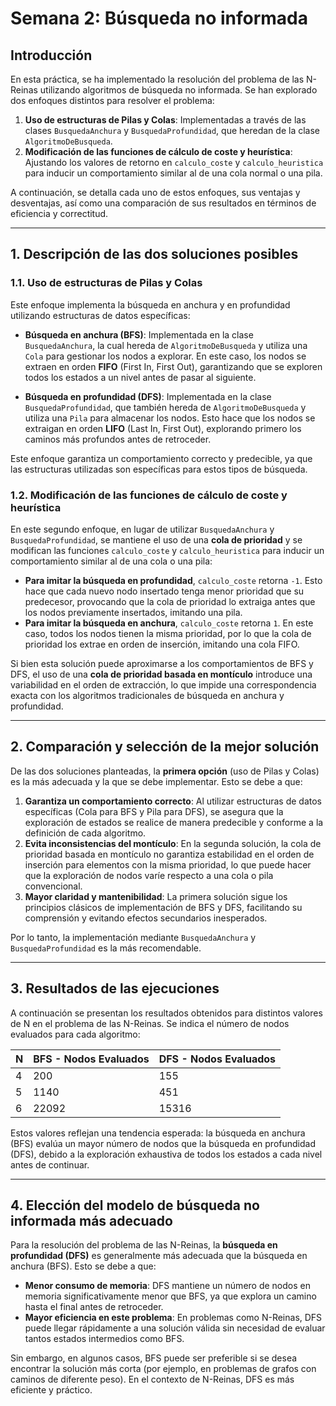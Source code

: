 # Semana 2: Búsqueda no informada

## Introducción
En esta práctica, se ha implementado la resolución del problema de las N-Reinas utilizando algoritmos de búsqueda no informada. Se han explorado dos enfoques distintos para resolver el problema:

1. **Uso de estructuras de Pilas y Colas**: Implementadas a través de las clases `BusquedaAnchura` y `BusquedaProfundidad`, que heredan de la clase `AlgoritmoDeBusqueda`.
2. **Modificación de las funciones de cálculo de coste y heurística**: Ajustando los valores de retorno en `calculo_coste` y `calculo_heuristica` para inducir un comportamiento similar al de una cola normal o una pila.

A continuación, se detalla cada uno de estos enfoques, sus ventajas y desventajas, así como una comparación de sus resultados en términos de eficiencia y correctitud.

---

## 1. Descripción de las dos soluciones posibles

### 1.1. Uso de estructuras de Pilas y Colas

Este enfoque implementa la búsqueda en anchura y en profundidad utilizando estructuras de datos específicas:

- **Búsqueda en anchura (BFS)**: Implementada en la clase `BusquedaAnchura`, la cual hereda de `AlgoritmoDeBusqueda` y utiliza una `Cola` para gestionar los nodos a explorar. En este caso, los nodos se extraen en orden **FIFO** (First In, First Out), garantizando que se exploren todos los estados a un nivel antes de pasar al siguiente.

- **Búsqueda en profundidad (DFS)**: Implementada en la clase `BusquedaProfundidad`, que también hereda de `AlgoritmoDeBusqueda` y utiliza una `Pila` para almacenar los nodos. Esto hace que los nodos se extraigan en orden **LIFO** (Last In, First Out), explorando primero los caminos más profundos antes de retroceder.

Este enfoque garantiza un comportamiento correcto y predecible, ya que las estructuras utilizadas son específicas para estos tipos de búsqueda.

### 1.2. Modificación de las funciones de cálculo de coste y heurística

En este segundo enfoque, en lugar de utilizar `BusquedaAnchura` y `BusquedaProfundidad`, se mantiene el uso de una **cola de prioridad** y se modifican las funciones `calculo_coste` y `calculo_heuristica` para inducir un comportamiento similar al de una cola o una pila:

- **Para imitar la búsqueda en profundidad**, `calculo_coste` retorna `-1`. Esto hace que cada nuevo nodo insertado tenga menor prioridad que su predecesor, provocando que la cola de prioridad lo extraiga antes que los nodos previamente insertados, imitando una pila.
- **Para imitar la búsqueda en anchura**, `calculo_coste` retorna `1`. En este caso, todos los nodos tienen la misma prioridad, por lo que la cola de prioridad los extrae en orden de inserción, imitando una cola FIFO.

Si bien esta solución puede aproximarse a los comportamientos de BFS y DFS, el uso de una **cola de prioridad basada en montículo** introduce una variabilidad en el orden de extracción, lo que impide una correspondencia exacta con los algoritmos tradicionales de búsqueda en anchura y profundidad.

---

## 2. Comparación y selección de la mejor solución

De las dos soluciones planteadas, la **primera opción** (uso de Pilas y Colas) es la más adecuada y la que se debe implementar. Esto se debe a que:

1. **Garantiza un comportamiento correcto**: Al utilizar estructuras de datos específicas (Cola para BFS y Pila para DFS), se asegura que la exploración de estados se realice de manera predecible y conforme a la definición de cada algoritmo.
2. **Evita inconsistencias del montículo**: En la segunda solución, la cola de prioridad basada en montículo no garantiza estabilidad en el orden de inserción para elementos con la misma prioridad, lo que puede hacer que la exploración de nodos varíe respecto a una cola o pila convencional.
3. **Mayor claridad y mantenibilidad**: La primera solución sigue los principios clásicos de implementación de BFS y DFS, facilitando su comprensión y evitando efectos secundarios inesperados.

Por lo tanto, la implementación mediante `BusquedaAnchura` y `BusquedaProfundidad` es la más recomendable.

---

## 3. Resultados de las ejecuciones

A continuación se presentan los resultados obtenidos para distintos valores de N en el problema de las N-Reinas. Se indica el número de nodos evaluados para cada algoritmo:

| N  | BFS - Nodos Evaluados | DFS - Nodos Evaluados |
|----|----------------------|----------------------|
| 4  | 200                  | 155                    |
| 5  | 1140                  | 451                   |
| 6  | 22092                  | 15316                   |


Estos valores reflejan una tendencia esperada: la búsqueda en anchura (BFS) evalúa un mayor número de nodos que la búsqueda en profundidad (DFS), debido a la exploración exhaustiva de todos los estados a cada nivel antes de continuar.

---

## 4. Elección del modelo de búsqueda no informada más adecuado

Para la resolución del problema de las N-Reinas, la **búsqueda en profundidad (DFS)** es generalmente más adecuada que la búsqueda en anchura (BFS). Esto se debe a que:

- **Menor consumo de memoria**: DFS mantiene un número de nodos en memoria significativamente menor que BFS, ya que explora un camino hasta el final antes de retroceder.
- **Mayor eficiencia en este problema**: En problemas como N-Reinas, DFS puede llegar rápidamente a una solución válida sin necesidad de evaluar tantos estados intermedios como BFS.

Sin embargo, en algunos casos, BFS puede ser preferible si se desea encontrar la solución más corta (por ejemplo, en problemas de grafos con caminos de diferente peso). En el contexto de N-Reinas, DFS es más eficiente y práctico.

